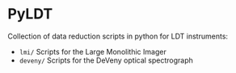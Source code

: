 # PyLDT

Collection of data reduction scripts in python for LDT instruments:
  - `lmi/`      Scripts for the Large Monolithic Imager
  - `deveny/`   Scripts for the DeVeny optical spectrograph
